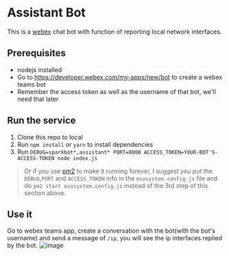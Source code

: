 # Assistant Bot
This is a [webex](https://www.webex.com/team-collaboration.html) chat bot with function of reporting local network interfaces.

## Prerequisites
- nodejs installed 
- Go to https://developer.webex.com/my-apps/new/bot to create a webex teams bot
- Remember the access token as well as the username of that bot, we'll need that later

## Run the service
1. Clone this repo to local
2. Run `npm install` or `yarn` to install dependencies
3. Run `DEBUG=sparkbot*,assistant* PORT=8000 ACCESS_TOKEN=YOUR-BOT'S-ACCESS-TOKEN node index.js`

> Or if you use [pm2](https://pm2.keymetrics.io/docs/usage/quick-start/) to make it running forever, I suggest you put the `DEBUG`,`PORT` and `ACCESS_TOKEN` info in the `ecosystem.config.js` file and do `pm2 start ecosystem.config.js` instead of the 3rd step of this section above.


## Use it
 Go to webex teams app, create a conversation with the bot(with the bot's username) and send a message of `/ip`, you will see the ip interfaces replied by the bot.
![image](https://user-images.githubusercontent.com/1640561/118807543-066baa80-b8db-11eb-8eae-cd5db4e1a915.png)


